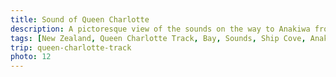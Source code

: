 ```yaml
---
title: Sound of Queen Charlotte
description: A pictoresque view of the sounds on the way to Anakiwa from Ship Cove when walking one of the New Zealand most beautiful three day tracks - Queen Charlotte.
tags: [New Zealand, Queen Charlotte Track, Bay, Sounds, Ship Cove, Anakiwa, Hiking, Backpacking]
trip: queen-charlotte-track
photo: 12
---
```


